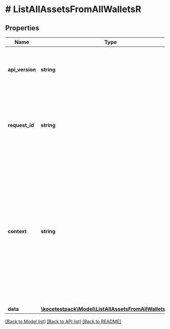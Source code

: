 # # ListAllAssetsFromAllWalletsR

## Properties

Name | Type | Description | Notes
------------ | ------------- | ------------- | -------------
**api_version** | **string** | Specifies the version of the API that incorporates this endpoint. |
**request_id** | **string** | Defines the ID of the request. The &#x60;requestId&#x60; is generated by Crypto APIs and it&#39;s unique for every request. |
**context** | **string** | In batch situations the user can use the context to correlate responses with requests. This property is present regardless of whether the response was successful or returned as an error. &#x60;context&#x60; is specified by the user. | [optional]
**data** | [**\kocetestpack\Model\ListAllAssetsFromAllWalletsRData**](ListAllAssetsFromAllWalletsRData.md) |  |

[[Back to Model list]](../../README.md#models) [[Back to API list]](../../README.md#endpoints) [[Back to README]](../../README.md)
